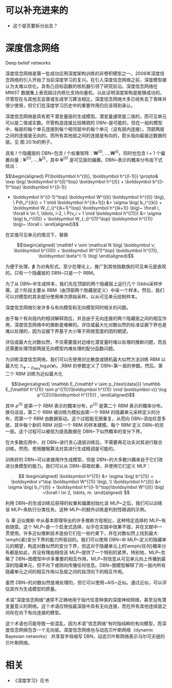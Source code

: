 
# 可以补充进来的

- 这个是否要拆分出去？

# 深度信念网络

Deep belief networks

深度信念网络是第一批成功应用深度架构训练的非卷积模型之一。2006年深度信念网络的引入开始了当前深度学习的复兴。在引入深度信念网络之前，深度模型被认为太难以优化。具有凸目标函数的核机器引领了研究前沿。深度信念网络在 MNIST 数据集上表现超过内核化支持向量机，以此证明深度架构是能够成功的。尽管现在与其他无监督或生成学习算法相比，深度信念网络大多已经失去了青睐并很少使用，但它们在深度学习历史中的重要作用仍应该得到承认。

深度信念网络是具有若干潜变量层的生成模型。潜变量通常是二值的，而可见单元可以是二值或实数。尽管构造连接比较稀疏的 DBN~是可能的，但在一般的模型中，每层的每个单元连接到每个相邻层中的每个单元（没有层内连接）。顶部两层之间的连接是无向的。而所有其他层之间的连接是有向的，箭头指向最接近数据的层。见 图 20.1b的例子。


具有 $l$ 个隐藏层的 DBN~包含 $l$ 个权重矩阵：$\boldsymbol W^{(1)},\ldots, \boldsymbol W^{(l)}$。同时也包含 $l+1$ 个偏置向量：$\boldsymbol b^{(0)},\ldots,\boldsymbol b^{(l)}$，其中 $\boldsymbol b^{(0)}$ 是可见层的偏置。DBN~表示的概率分布由下式给出：



$$\begin{aligned}
 P(\boldsymbol h^{(l)}, \boldsymbol h^{(l-1)}) \propto& \exp \big( \boldsymbol b^{(l)^\top} \boldsymbol h^{(l)} +  \boldsymbol b^{(l-1)^\top} \boldsymbol h^{(l-1)}
 + \boldsymbol h^{(l-1)^\top} \boldsymbol W^{(l)} \boldsymbol h^{(l)} \big), \\
 P(h_i^{(k)} = 1  \mid  \boldsymbol h^{(k+1)}) &= \sigma \big( b_i^{(k)} + \boldsymbol W_{:,i}^{(k+1)^\top} \boldsymbol h^{(k+1)}
                                                          \big)~ \forall i,  \forall k \in 1, \ldots, l-2, \\
P(v_i = 1  \mid  \boldsymbol h^{(1)}) &=  \sigma \big( b_i^{(0)} + \boldsymbol W_{:,i}^{(1)^\top} \boldsymbol h^{(1)}
                                                          \big)~ \forall i.
\end{aligned}$$


在实值可见单元的情况下，替换


$$\begin{aligned}
 \mathbf v \sim \mathcal N \big( \boldsymbol v; \boldsymbol b^{(0)} + \boldsymbol W^{(1)^\top} \boldsymbol h^{(1)}, \boldsymbol \beta^{-1} \big)
\end{aligned}$$


为便于处理，$\boldsymbol \beta$ 为对角形式。至少在理论上，推广到其他指数族的可见单元是直观的。只有一个隐藏层的 DBN~只是一个 RBM。



为了从 DBN~中生成样本，我们先在顶部的两个隐藏层上运行几个 Gibbs采样步骤。这个阶段主要从 RBM（由顶部两个隐藏层定义）中采一个样本。然后，我们可以对模型的其余部分使用单次原始采样，以从可见单元绘制样本。

深度信念网络引发许多与有向模型和无向模型同时相关的问题。


由于每个有向层内的相消解释效应，并且由于无向连接的两个隐藏层之间的相互作用，深度信念网络中的推断是难解的。评估或最大化对数似然的标准证据下界也是难以处理的，因为证据下界基于大小等于网络宽度的团的期望。

评估或最大化对数似然，不仅需要面对边缘化潜变量时难以处理的推断问题，而且还需要处理顶部两层无向模型内难处理的配分函数问题。

为训练深度信念网络，我们可以先使用对比散度或随机最大似然方法训练 RBM 以最大化 $\mathbb E_{\mathbf v \sim p_{\text{data}}} \log p(\boldsymbol v)$。\,RBM 的参数定义了 DBN~第一层的参数。然后，第二个 RBM 训练为近似最大化


$$\begin{aligned}
 \mathbb E_{\mathbf v \sim p_{\text{data}}}  \mathbb E_{\mathbf h^{(1)} \sim p^{(1)}(\boldsymbol h^{(1)}  \mid  \boldsymbol v)}  \log p^{(2)}(\boldsymbol h^{(1)}) ,
\end{aligned}$$


其中 $p^{(1)}$ 是第一个 RBM 表示的概率分布，$p^{(2)}$ 是第二个 RBM 表示的概率分布。换句话说，第二个 RBM 被训练为模拟由第一个 RBM 的隐藏单元采样定义的分布，而第一个 RBM 由数据驱动。这个过程能无限重复，从而向 DBN~添加任意多层，其中每个新的 RBM 对前一个 RBM 的样本建模。每个 RBM 定义 DBN~的另一层。这个过程可以被视为提高数据在 DBN~下似然概率的变分下界。


在大多数应用中，对 DBN~进行贪心逐层训练后，不需要再花功夫对其进行联合训练。然而，使用醒眠算法对其进行生成精调是可能的。



训练好的 DBN~可以直接用作生成模型，但是 DBN~的大多数兴趣来自于它们改进分类模型的能力。我们可以从 DBN~获取权重，并使用它们定义 MLP：


$$
\begin{aligned}
 \boldsymbol h^{(1)} &= \sigma \big( b^{(1)} + \boldsymbol v^\top \boldsymbol W^{(1)} \big), \\
 \boldsymbol h^{(l)} &= \sigma \big( b_i^{(l)} + \boldsymbol h^{(l-1)^\top}\boldsymbol W^{(l)} \big) ~\forall l \in 2, \ldots, m.
\end{aligned}
$$


利用 DBN~的生成训练后获得的权重和偏置初始化该 MLP~之后，我们可以训练该 MLP~来执行分类任务。这种 MLP~的额外训练是判别性精调的示例。


与 章 近似推断 中从基本原理导出的许多推断方程相比，这种特定选择的 MLP~有些随意。这个 MLP~是一个启发式选择，似乎在实践中效果不错，并在文献中一贯使用。许多近似推断技术是由它们在一些约束下，并在对数似然上找到最大\emph{紧}变分下界的能力所驱动的。我们可以使用 DBN~中 MLP~定义的隐藏单元的期望，构造对数似然的变分下界，但这对于隐藏单元上的\emph{任何}概率分布都是如此，并没有理由相信该 MLP~提供了一个特别的紧界。特别地，MLP~忽略了 DBN~图模型中许多重要的相互作用。MLP~将信息从可见单元向上传播到最深的隐藏单元，但不向下或侧向传播任何信息。DBN~图模型解释了同一层内所有隐藏单元之间的相互作用以及层之间的自顶向下的相互作用。


虽然 DBN~的对数似然是难处理的，但它可以使用~AIS~近似。通过近似，可以评估其作为生成模型的质量。


术语"深度信念网络"通常不正确地用于指代任意种类的深度神经网络，甚至没有潜变量意义的网络。这个术语应特指最深层中具有无向连接，而在所有其他连续层之间存在向下有向连接的模型。

这个术语也可能导致一些混乱，因为术语"信念网络"有时指纯粹的有向模型，而深度信念网络包含一个无向层。深度信念网络也与动态贝叶斯网络（dynamic Bayesian networks） 共享首字母缩写 DBN，动态贝叶斯网络表示马尔可夫链的贝叶斯网络。






# 相关

- 《深度学习》花书
